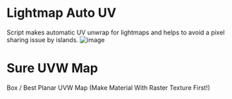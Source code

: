 # Lightmap Auto UV
Script makes automatic UV unwrap for lightmaps and helps to avoid a pixel sharing issue by islands.
![image](https://raw.githubusercontent.com/muchasty/UV-Tools/master/Information%20%26%20License/LightmapAutoUV.JPG)


# Sure UVW Map
Box / Best Planar UVW Map (Make Material With Raster Texture First!)
